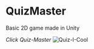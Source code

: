 # QuizMaster
Basic 2D game made in Unity

*Click Quiz-Master*
![Quiz-I-Cool](https://github.com/MSoykan/QuizMaster/assets/44510111/f1b2a30d-3b0c-4b71-badc-ca2025576541)
